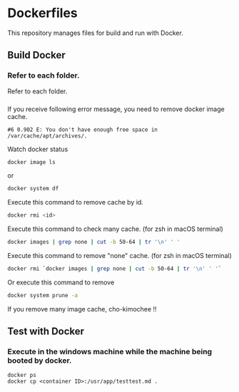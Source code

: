 # Dockerfiles

This repository manages files for build and run with Docker.

## Build Docker

### Refer to each folder.

Refer to each folder.

###

If you receive following error message, you need to remove docker image cache.

```shell-session
#6 0.902 E: You don't have enough free space in /var/cache/apt/archives/.
```

Watch docker status

```bash
docker image ls
```

or

```bash
docker system df
```

Execute this command to remove cache by id.

```bash
docker rmi <id>
```

Execute this command to check many cache. (for zsh in macOS terminal)

```bash
docker images | grep none | cut -b 50-64 | tr '\n' ' '
```

Execute this command to remove "none" cache. (for zsh in macOS terminal)

```bash
docker rmi `docker images | grep none | cut -b 50-64 | tr '\n' ' '`
```

Or execute this command to remove

```bash
docker system prune -a
```

If you remove many image cache, cho-kimochee !!

## Test with Docker

### Execute in the windows machine while the machine being booted by docker.

```dosbatch
docker ps
docker cp <container ID>:/usr/app/testtest.md .
```

